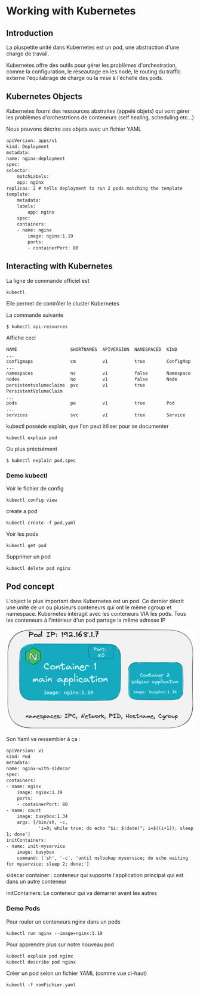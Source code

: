 # Working with Kubernetes

## Introduction

La pluspetite unité dans Kubernetes est un pod, une abstraction d'une charge de travail.

Kubernetes offre des outils pour gérer les problèmes d'orchestration, comme la configuration, le réseautage en les node, le routing du traffic externe l'équilabrage de charge ou la mise à l'échelle des pods.

## Kubernetes Objects

Kubernetes fourni des ressources abstraites (appelé objets) qui vont gérer les problèmes d'orchestrtions de conteneurs (self healing, scheduling etc...)

Nous pouvons décrire ces objets avec un fichier YAML

    apiVersion: apps/v1
    kind: Deployment
    metadata:
    name: nginx-deployment
    spec: 
    selector:
        matchLabels:
        app: nginx
    replicas: 2 # tells deployment to run 2 pods matching the template
    template:
        metadata:
        labels:
            app: nginx
        spec:
        containers:
        - name: nginx
            image: nginx:1.19
            ports:
            - containerPort: 80

## Interacting with Kubernetes

La ligne de commande officiel est 

    kubectl

Elle permet de contrôler le cluster Kubernetes

La commande suivante

    $ kubectl api-resources

Affiche ceci

    NAME                    SHORTNAMES  APIVERSION  NAMESPACED  KIND
    ...
    configmaps              cm          v1          true        ConfigMap
    ...
    namespaces              ns          v1          false       Namespace
    nodes                   no          v1          false       Node
    persistentvolumeclaims  pvc         v1          true        PersistentVolumeClaim
    ...
    pods                    po          v1          true        Pod
    ...
    services                svc         v1          true        Service

kubectl possède explain, que l'on peut itiliser pour se documenter

    kubectl explain pod

Ou plus précisément

    $ kubectl explain pod.spec

### Demo kubectl

Voir le fichier de config

    kubectl config view

create a pod

    kubectl create -f pod.yaml

Voir les pods

    kubectl get pod

Supprimer un pod

    kubectl delete pod nginx

## Pod concept

L'object le plus important dans Kubernetes est un pod. Ce dernier décrit une unité de un ou plusieurs conteneurs qui ont le même cgroup et namespace. Kubernetes intéragit avec les conteneurs VIA les pods. Tous les conteneurs à l'intérieur d'un pod partage la même adresse IP

![chrootdirectories](./res/Multiplecontainerssharenamespacestoformapod.png)

Son Yaml va ressembler à ça :

    apiVersion: v1
    kind: Pod
    metadata:
    name: nginx-with-sidecar
    spec:
    containers:
    - name: nginx
        image: nginx:1.19
        ports:
        - containerPort: 80
    - name: count
        image: busybox:1.34
        args: [/bin/sh, -c,
                'i=0; while true; do echo "$i: $(date)"; i=$((i+1)); sleep 1; done']
    initContainers:
    - name: init-myservice
        image: busybox
        command: ['sh', '-c', 'until nslookup myservice; do echo waiting for myservice; sleep 2; done;']

sidecar container : conteneur qui supporte l'application principal qui est dans un autre conteneur

initContainers: Le conteneur qui va démarrer avant les autres

### Demo Pods

Pour rouler un conteneurs nginx dans un pods

    kubectl run nginx --image=nginx:1.19

Pour apprendre plus sur notre nouveau pod

    kubectl explain pod nginx
    kubectl describe pod nginx

Créer un pod selon un fichier YAML (comme vue ci-haut)

    kubectl -f nomFichier.yaml



